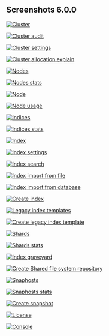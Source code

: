 ## Screenshots 6.0.0

[![Cluster](https://raw.githubusercontent.com/stephanediondev/elasticsearch-admin/main/screenshots/6.0.0/resized/resized-cluster.png)](https://raw.githubusercontent.com/stephanediondev/elasticsearch-admin/main/screenshots/6.0.0/original/original-cluster.png)

[![Cluster audit](https://raw.githubusercontent.com/stephanediondev/elasticsearch-admin/main/screenshots/6.0.0/resized/resized-cluster-audit.png)](https://raw.githubusercontent.com/stephanediondev/elasticsearch-admin/main/screenshots/6.0.0/original/original-cluster-audit.png)

[![Cluster settings](https://raw.githubusercontent.com/stephanediondev/elasticsearch-admin/main/screenshots/6.0.0/resized/resized-cluster-settings.png)](https://raw.githubusercontent.com/stephanediondev/elasticsearch-admin/main/screenshots/6.0.0/original/original-cluster-settings.png)

[![Cluster allocation explain](https://raw.githubusercontent.com/stephanediondev/elasticsearch-admin/main/screenshots/6.0.0/resized/resized-cluster-allocation-explain.png)](https://raw.githubusercontent.com/stephanediondev/elasticsearch-admin/main/screenshots/6.0.0/original/original-cluster-allocation-explain.png)

[![Nodes](https://raw.githubusercontent.com/stephanediondev/elasticsearch-admin/main/screenshots/6.0.0/resized/resized-nodes.png)](https://raw.githubusercontent.com/stephanediondev/elasticsearch-admin/main/screenshots/6.0.0/original/original-nodes.png)

[![Nodes stats](https://raw.githubusercontent.com/stephanediondev/elasticsearch-admin/main/screenshots/6.0.0/resized/resized-nodes-stats.png)](https://raw.githubusercontent.com/stephanediondev/elasticsearch-admin/main/screenshots/6.0.0/original/original-nodes-stats.png)

[![Node](https://raw.githubusercontent.com/stephanediondev/elasticsearch-admin/main/screenshots/6.0.0/resized/resized-node.png)](https://raw.githubusercontent.com/stephanediondev/elasticsearch-admin/main/screenshots/6.0.0/original/original-node.png)

[![Node usage](https://raw.githubusercontent.com/stephanediondev/elasticsearch-admin/main/screenshots/6.0.0/resized/resized-node-usage.png)](https://raw.githubusercontent.com/stephanediondev/elasticsearch-admin/main/screenshots/6.0.0/original/original-node-usage.png)

[![Indices](https://raw.githubusercontent.com/stephanediondev/elasticsearch-admin/main/screenshots/6.0.0/resized/resized-indices.png)](https://raw.githubusercontent.com/stephanediondev/elasticsearch-admin/main/screenshots/6.0.0/original/original-indices.png)

[![Indices stats](https://raw.githubusercontent.com/stephanediondev/elasticsearch-admin/main/screenshots/6.0.0/resized/resized-indices-stats.png)](https://raw.githubusercontent.com/stephanediondev/elasticsearch-admin/main/screenshots/6.0.0/original/original-indices-stats.png)

[![Index](https://raw.githubusercontent.com/stephanediondev/elasticsearch-admin/main/screenshots/6.0.0/resized/resized-index.png)](https://raw.githubusercontent.com/stephanediondev/elasticsearch-admin/main/screenshots/6.0.0/original/original-index.png)

[![Index settings](https://raw.githubusercontent.com/stephanediondev/elasticsearch-admin/main/screenshots/6.0.0/resized/resized-index-settings.png)](https://raw.githubusercontent.com/stephanediondev/elasticsearch-admin/main/screenshots/6.0.0/original/original-index-settings.png)

[![Index search](https://raw.githubusercontent.com/stephanediondev/elasticsearch-admin/main/screenshots/6.0.0/resized/resized-index-search.png)](https://raw.githubusercontent.com/stephanediondev/elasticsearch-admin/main/screenshots/6.0.0/original/original-index-search.png)

[![Index import from file](https://raw.githubusercontent.com/stephanediondev/elasticsearch-admin/main/screenshots/6.0.0/resized/resized-index-file-import.png)](https://raw.githubusercontent.com/stephanediondev/elasticsearch-admin/main/screenshots/6.0.0/original/original-index-file-import.png)

[![Index import from database](https://raw.githubusercontent.com/stephanediondev/elasticsearch-admin/main/screenshots/6.0.0/resized/resized-index-database-import.png)](https://raw.githubusercontent.com/stephanediondev/elasticsearch-admin/main/screenshots/6.0.0/original/original-index-database-import.png)

[![Create index](https://raw.githubusercontent.com/stephanediondev/elasticsearch-admin/main/screenshots/6.0.0/resized/resized-index-create.png)](https://raw.githubusercontent.com/stephanediondev/elasticsearch-admin/main/screenshots/6.0.0/original/original-index-create.png)

[![Legacy index templates](https://raw.githubusercontent.com/stephanediondev/elasticsearch-admin/main/screenshots/6.0.0/resized/resized-index-templates-legacy.png)](https://raw.githubusercontent.com/stephanediondev/elasticsearch-admin/main/screenshots/6.0.0/original/original-index-templates-legacy.png)

[![Create legacy index template](https://raw.githubusercontent.com/stephanediondev/elasticsearch-admin/main/screenshots/6.0.0/resized/resized-index-template-create-legacy.png)](https://raw.githubusercontent.com/stephanediondev/elasticsearch-admin/main/screenshots/6.0.0/original/original-index-template-create-legacy.png)

[![Shards](https://raw.githubusercontent.com/stephanediondev/elasticsearch-admin/main/screenshots/6.0.0/resized/resized-shards.png)](https://raw.githubusercontent.com/stephanediondev/elasticsearch-admin/main/screenshots/6.0.0/original/original-shards.png)

[![Shards stats](https://raw.githubusercontent.com/stephanediondev/elasticsearch-admin/main/screenshots/6.0.0/resized/resized-shards-stats.png)](https://raw.githubusercontent.com/stephanediondev/elasticsearch-admin/main/screenshots/6.0.0/original/original-shards-stats.png)

[![Index graveyard](https://raw.githubusercontent.com/stephanediondev/elasticsearch-admin/main/screenshots/6.0.0/resized/resized-index-graveyard.png)](https://raw.githubusercontent.com/stephanediondev/elasticsearch-admin/main/screenshots/6.0.0/original/original-index-graveyard.png)

[![Create Shared file system repository](https://raw.githubusercontent.com/stephanediondev/elasticsearch-admin/main/screenshots/6.0.0/resized/resized-repository-create-fs.png)](https://raw.githubusercontent.com/stephanediondev/elasticsearch-admin/main/screenshots/6.0.0/original/original-repository-create-fs.png)

[![Snaphosts](https://raw.githubusercontent.com/stephanediondev/elasticsearch-admin/main/screenshots/6.0.0/resized/resized-snapshots.png)](https://raw.githubusercontent.com/stephanediondev/elasticsearch-admin/main/screenshots/6.0.0/original/original-snapshots.png)

[![Snaphosts stats](https://raw.githubusercontent.com/stephanediondev/elasticsearch-admin/main/screenshots/6.0.0/resized/resized-snapshots-stats.png)](https://raw.githubusercontent.com/stephanediondev/elasticsearch-admin/main/screenshots/6.0.0/original/original-snapshots-stats.png)

[![Create snapshot](https://raw.githubusercontent.com/stephanediondev/elasticsearch-admin/main/screenshots/6.0.0/resized/resized-snapshot-create.png)](https://raw.githubusercontent.com/stephanediondev/elasticsearch-admin/main/screenshots/6.0.0/original/original-snapshot-create.png)

[![License](https://raw.githubusercontent.com/stephanediondev/elasticsearch-admin/main/screenshots/6.0.0/resized/resized-license.png)](https://raw.githubusercontent.com/stephanediondev/elasticsearch-admin/main/screenshots/6.0.0/original/original-license.png)

[![Console](https://raw.githubusercontent.com/stephanediondev/elasticsearch-admin/main/screenshots/6.0.0/resized/resized-console.png)](https://raw.githubusercontent.com/stephanediondev/elasticsearch-admin/main/screenshots/6.0.0/original/original-console.png)

